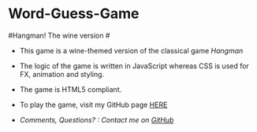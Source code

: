 # Word-Guess-Game
 
 #Hangman!  The wine version #

 * This game is a wine-themed version of the classical game _Hangman_

 * The logic of the game is written in JavaScript whereas CSS is used for FX, animation and styling.

 * The game is HTML5 compliant.

 * To play the game, visit my GitHub page [HERE](https://b4ruch.github.io/Word-Guess_Game)

* *Comments, Questions? :  Contact me on [GitHub](http://github.com/b4ruch)*